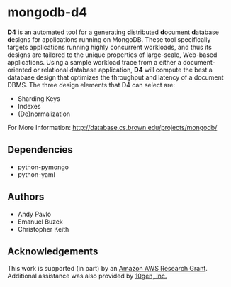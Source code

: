 # mongodb-d4

**D4** is an automated tool for a generating **d**istributed **d**ocument **d**atabase **d**esigns for applications
running on MongoDB. These tool specifically targets applications running highly concurrent workloads, and thus its
designs are tailored to the unique properties of large-scale, Web-based applications. Using a sample workload trace from
a either a document-oriented or relational database application, **D4** will compute the best a database design that
optimizes the throughput and latency of a document DBMS.
The three design elements that D4 can select are:

+ Sharding Keys
+ Indexes
+ (De)normalization

For More Information: http://database.cs.brown.edu/projects/mongodb/

## Dependencies
+ python-pymongo
+ python-yaml

## Authors
+ Andy Pavlo
+ Emanuel Buzek
+ Christopher Keith

## Acknowledgements
This work is supported (in part) by an [Amazon AWS Research Grant](http://aws.amazon.com/education/).
Additional
assistance was also provided by [10gen, Inc.](http://10gen.com)